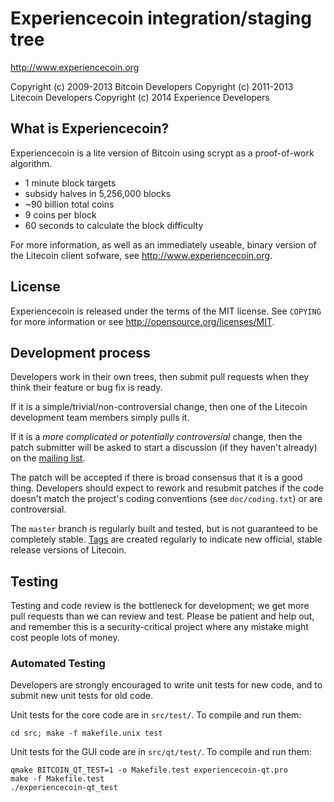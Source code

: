 Experiencecoin integration/staging tree
================================

http://www.experiencecoin.org

Copyright (c) 2009-2013 Bitcoin Developers
Copyright (c) 2011-2013 Litecoin Developers
Copyright (c) 2014 Experience Developers

What is Experiencecoin?
----------------

Experiencecoin is a lite version of Bitcoin using scrypt as a proof-of-work algorithm.
 - 1 minute block targets
 - subsidy halves in 5,256,000 blocks
 - ~90 billion total coins
 - 9 coins per block
 - 60 seconds to calculate the block difficulty

For more information, as well as an immediately useable, binary version of
the Litecoin client sofware, see http://www.experiencecoin.org.

License
-------

Experiencecoin is released under the terms of the MIT license. See `COPYING` for more
information or see http://opensource.org/licenses/MIT.

Development process
-------------------

Developers work in their own trees, then submit pull requests when they think
their feature or bug fix is ready.

If it is a simple/trivial/non-controversial change, then one of the Litecoin
development team members simply pulls it.

If it is a *more complicated or potentially controversial* change, then the patch
submitter will be asked to start a discussion (if they haven't already) on the
[mailing list](http://sourceforge.net/mailarchive/forum.php?forum_name=bitcoin-development).

The patch will be accepted if there is broad consensus that it is a good thing.
Developers should expect to rework and resubmit patches if the code doesn't
match the project's coding conventions (see `doc/coding.txt`) or are
controversial.

The `master` branch is regularly built and tested, but is not guaranteed to be
completely stable. [Tags](https://github.com/bitcoin/bitcoin/tags) are created
regularly to indicate new official, stable release versions of Litecoin.

Testing
-------

Testing and code review is the bottleneck for development; we get more pull
requests than we can review and test. Please be patient and help out, and
remember this is a security-critical project where any mistake might cost people
lots of money.

### Automated Testing

Developers are strongly encouraged to write unit tests for new code, and to
submit new unit tests for old code.

Unit tests for the core code are in `src/test/`. To compile and run them:

    cd src; make -f makefile.unix test

Unit tests for the GUI code are in `src/qt/test/`. To compile and run them:

    qmake BITCOIN_QT_TEST=1 -o Makefile.test experiencecoin-qt.pro
    make -f Makefile.test
    ./experiencecoin-qt_test

